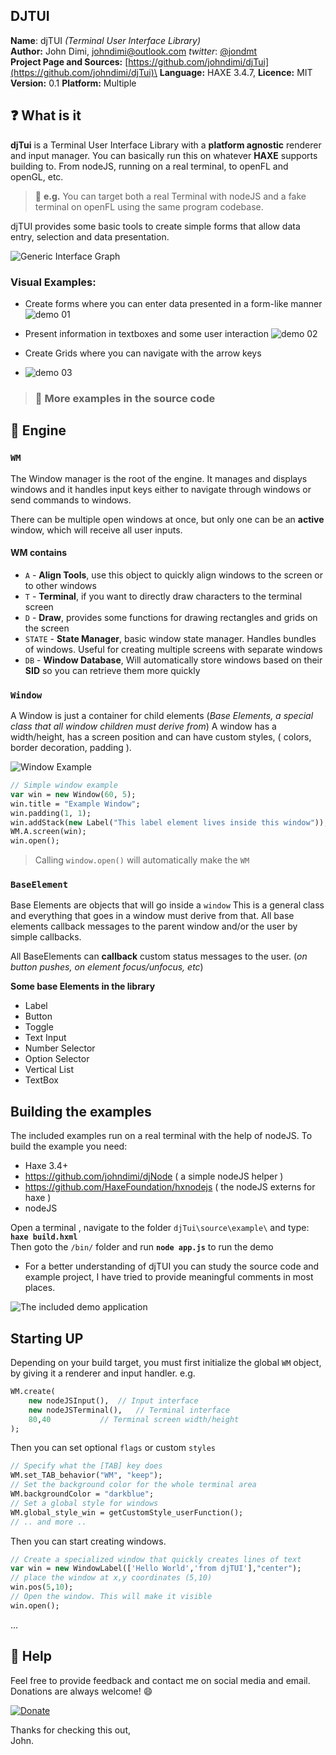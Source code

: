 
## DJTUI 

**Name**: djTUI *(Terminal User Interface Library)*\
**Author:** John Dimi, <johndimi@outlook.com> *twitter*: [@jondmt](https://twitter.com/jondmt)\
**Project Page and Sources:** [https://github.com/johndimi/djTui](https://github.com/johndimi/djTui)\
**Language:** HAXE 3.4.7, **Licence:** MIT\
**Version:** 0.1 **Platform:** Multiple 


## :question: What is it
**djTui** is a Terminal User Interface Library with a **platform agnostic** renderer and input manager. You can basically run this on whatever **HAXE** supports building to. From nodeJS, running on a real terminal, to openFL and openGL, etc.

>  :speech_balloon: **e.g.** You can target both a real Terminal with nodeJS and a fake terminal on openFL using the same program codebase.

djTUI provides some basic tools to create simple forms that allow data entry, selection and data presentation.

![Generic Interface Graph](images/graph_01.png)


### Visual Examples:

- Create forms where you can enter data presented in a form-like manner
![demo 01](images/demo_01.gif)

- Present information in textboxes and some user interaction
![demo 02](images/demo_02.gif)

- Create Grids where you can navigate with the arrow keys
- ![demo 03](images.demo_03.gif)

>### :notebook: More examples in the source code

## :electric_plug: Engine


### `WM`

The Window manager is the root of the engine. It manages and displays windows and it handles input keys either to navigate through windows or send commands to windows.

There can be multiple open windows at once, but only one can be an **active** window, which will receive all user inputs.

#### WM contains
- `A` - **Align Tools**, use this object to quickly align windows to the screen or to other windows
- `T` - **Terminal**, if you want to directly draw characters to the terminal screen
- `D` - **Draw**,  provides some functions for drawing rectangles and grids on the screen
- `STATE` - **State Manager**, basic window state manager. Handles bundles of windows. Useful for creating multiple screens with separate windows
- `DB` - **Window Database**, Will automatically store windows based on their **SID** so you can retrieve them more quickly

### `Window`

A Window is just a container for child elements (*Base Elements, a special class that all window children must derive from*) A window has a width/height, has a screen position and can have custom styles, ( colors, border decoration, padding ). 

![Window Example](images/win_example.png)
```haxe
// Simple window example
var win = new Window(60, 5);
win.title = "Example Window";
win.padding(1, 1);
win.addStack(new Label("This label element lives inside this window"));
WM.A.screen(win);
win.open();
```

> Calling `window.open()` will automatically make the `WM` 

### `BaseElement`

Base Elements are objects that will go inside a `window` This is a general class and everything that goes in a window must derive from that. All base elements callback messages to the parent window and/or the user by simple callbacks.

All BaseElements can **callback** custom status messages to the user. (*on button pushes, on element focus/unfocus, etc*)


**Some base Elements in the library**

- Label
- Button
- Toggle
- Text Input
- Number Selector
- Option Selector
- Vertical List
- TextBox


## Building the examples

The included examples run on a real terminal with the help of nodeJS. To build the example you need:
- Haxe 3.4+
- https://github.com/johndimi/djNode ( a simple nodeJS helper )
- https://github.com/HaxeFoundation/hxnodejs ( the nodeJS externs for haxe )
- nodeJS

Open a terminal , navigate to the folder `djTui\source\example\`  and type: \
**`haxe build.hxml`**\
Then goto the `/bin/` folder and run **`node app.js`** to run the demo

- For a better understanding of djTUI you can study the source code and example project, I have tried to provide meaningful comments in most places.

![The included demo application](images/demo_program.png)



## Starting UP

Depending on your build target, you must first initialize the global `WM` object, by giving it a renderer and input handler. e.g.
```haxe
WM.create(
	new nodeJSInput(), 	// Input interface
	new nodeJSTerminal(),   // Terminal interface
	80,40			// Terminal screen width/height
);
```
Then you can set optional `flags` or custom `styles`
```haxe
// Specify what the [TAB] key does
WM.set_TAB_behavior("WM", "keep");
// Set the background color for the whole terminal area
WM.backgroundColor = "darkblue";
// Set a global style for windows
WM.global_style_win = getCustomStyle_userFunction();
// .. and more ..
```
Then you can start creating windows. 
```haxe
// Create a specialized window that quickly creates lines of text
var win = new WindowLabel(['Hello World','from djTUI'],"center");
// place the window at x,y coordinates (5,10)
win.pos(5,10);
// Open the window. This will make it visible
win.open();
```
...

## :rocket: Help

Feel free to provide feedback and contact me on social media and email. Donations are always welcome! :smile:

[![Donate](https://www.paypalobjects.com/en_US/i/btn/btn_donate_LG.gif)](https://www.paypal.me/johndimi)

Thanks for checking this out,\
John.
